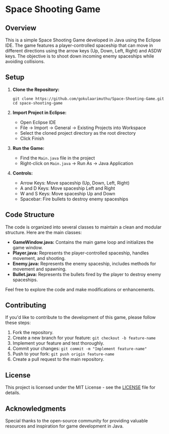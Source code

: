 # Space Shooting Game

## Overview
This is a simple Space Shooting Game developed in Java using the Eclipse IDE. The game features a player-controlled spaceship that can move in different directions using the arrow keys (Up, Down, Left, Right) and ASDW keys. The objective is to shoot down incoming enemy spaceships while avoiding collisions.

## Setup
1. **Clone the Repository:**
   ```
   git clone https://github.com/gokulaarimuthu/Space-Shooting-Game.git
   cd space-shooting-game
   ```

2. **Import Project in Eclipse:**
   - Open Eclipse IDE
   - File -> Import -> General -> Existing Projects into Workspace
   - Select the cloned project directory as the root directory
   - Click Finish

3. **Run the Game:**
   - Find the `Main.java` file in the project
   - Right-click on `Main.java` -> Run As -> Java Application

4. **Controls:**
   - Arrow Keys: Move spaceship (Up, Down, Left, Right)
   - A and D Keys: Move spaceship Left and Right
   - W and S Keys: Move spaceship Up and Down
   - Spacebar: Fire bullets to destroy enemy spaceships

## Code Structure
The code is organized into several classes to maintain a clean and modular structure. Here are the main classes:

- **GameWindow.java:** Contains the main game loop and initializes the game window.
- **Player.java:** Represents the player-controlled spaceship, handles movement, and shooting.
- **Enemy.java:** Represents the enemy spaceship, includes methods for movement and spawning.
- **Bullet.java:** Represents the bullets fired by the player to destroy enemy spaceships.

Feel free to explore the code and make modifications or enhancements.

## Contributing
If you'd like to contribute to the development of this game, please follow these steps:

1. Fork the repository.
2. Create a new branch for your feature: `git checkout -b feature-name`
3. Implement your feature and test thoroughly.
4. Commit your changes: `git commit -m "Implement feature-name"`
5. Push to your fork: `git push origin feature-name`
6. Create a pull request to the main repository.

## License
This project is licensed under the MIT License - see the [LICENSE](LICENSE) file for details.

## Acknowledgments
Special thanks to the open-source community for providing valuable resources and inspiration for game development in Java.
